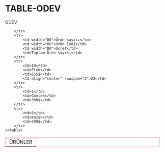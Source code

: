 # TABLE-ODEV
ODEV
 
<!DOCTYPE html>
<html>
<head>
 
</head>
<body>
    <table border=2  bordercolor="pink" >
        <tr>
            <td align="center" colspan="4" width="80">ÜRÜNLER</td>
            
        </tr>
        <tr>
            <td width="80">Ürün sayısı</td>
            <td width="80">Ürün İsmi</td>
            <td width="80">Ücret</td>
            <td>Toplam Ürün sayısı</td>
        </tr>
        <tr>
            <td>10</td>
            <td>Etek</td>
            <td>655$</td>
            <td align="center" rowspan="3">23</td>
        </tr>
        <tr>
            <td>5</td>
            <td>Gömlek</td>
            <td>300$</td>
        </tr>
        <tr>
            <td>8</td>
            <td>Kazak</td>
            <td>499$</td>
        </tr>
    </table>
 
</body>
</html>
